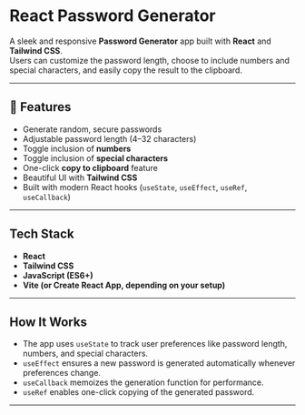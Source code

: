 #  React Password Generator

A sleek and responsive **Password Generator** app built with **React** and **Tailwind CSS**.  
Users can customize the password length, choose to include numbers and special characters, and easily copy the result to the clipboard.

---

## 🚀 Features

-  Generate random, secure passwords
-  Adjustable password length (4–32 characters)
-  Toggle inclusion of **numbers**
-  Toggle inclusion of **special characters**
-  One-click **copy to clipboard** feature
-  Beautiful UI with **Tailwind CSS**
-  Built with modern React hooks (`useState`, `useEffect`, `useRef`, `useCallback`)

---

## Tech Stack

- **React**
- **Tailwind CSS**
- **JavaScript (ES6+)**
- **Vite (or Create React App, depending on your setup)**

---

## How It Works

- The app uses `useState` to track user preferences like password length, numbers, and special characters.
- `useEffect` ensures a new password is generated automatically whenever preferences change.
- `useCallback` memoizes the generation function for performance.
- `useRef` enables one-click copying of the generated password.

---



